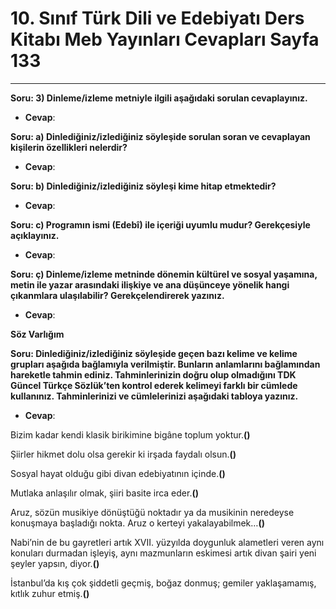 # 10. Sınıf Türk Dili ve Edebiyatı Ders Kitabı Meb Yayınları Cevapları Sayfa 133

---

**Soru: 3) Dinleme/izleme metniyle ilgili aşağıdaki sorulan cevaplayınız.**

-   **Cevap**:

**Soru: a) Dinlediğiniz/izlediğiniz söyleşide sorulan soran ve cevaplayan kişilerin özellikleri nelerdir?**

-   **Cevap**:

**Soru: b) Dinlediğiniz/izlediğiniz söyleşi kime hitap etmektedir?**

-   **Cevap**:

**Soru: c) Programın ismi (Edebî) ile içeriği uyumlu mudur? Gerekçesiyle açıklayınız.**

-   **Cevap**:

**Soru: ç) Dinleme/izleme metninde dönemin kültürel ve sosyal yaşamına, metin ile yazar arasındaki ilişkiye ve ana düşünceye yönelik hangi çıkanmlara ulaşılabilir? Gerekçelendirerek yazınız.**

-   **Cevap**:

**Söz Varlığım**

**Soru: Dinlediğiniz/izlediğiniz söyleşide geçen bazı kelime ve kelime grupları aşağıda bağlamıyla verilmiştir. Bunların anlamlarını bağlamından hareketle tahmin ediniz. Tahminlerinizin doğru olup olmadığını TDK Güncel Türkçe Sözlük’ten kontrol ederek kelimeyi farklı bir cümlede kullanınız. Tahminlerinizi ve cümlelerinizi aşağıdaki tabloya yazınız.**

-   **Cevap**:

Bizim kadar kendi klasik birikimine bigâne toplum yoktur.**()**

 Şiirler hikmet dolu olsa gerekir ki irşada faydalı olsun.**()**

 Sosyal hayat olduğu gibi divan edebiyatının içinde.**()**

 Mutlaka anlaşılır olmak, şiiri basite irca eder.**()**

 Aruz, sözün musikiye dönüştüğü noktadır ya da musikinin neredeyse konuşmaya başladığı nokta. Aruz o kerteyi yakalayabilmek…**()**

 Nabi’nin de bu gayretleri artık XVII. yüzyılda doygunluk alametleri veren aynı konuları durmadan işleyiş, aynı mazmunların eskimesi artık divan şairi yeni şeyler yapsın, diyor.**()**

 İstanbul’da kış çok şiddetli geçmiş, boğaz donmuş; gemiler yaklaşamamış, kıtlık zuhur etmiş.**()**